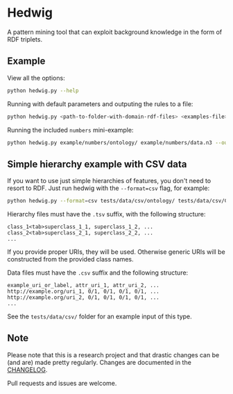 # Hedwig #

A pattern mining tool that can exploit background knowledge in the form of RDF triplets.

## Example ##

View all the options:

```bash
python hedwig.py --help
```

Running with default parameters and outputing the rules to a file:

```bash
python hedwig.py <path-to-folder-with-domain-rdf-files> <examples-file>.n3 -o rules
```
Running the included `numbers` mini-example:

```bash
python hedwig.py example/numbers/ontology/ example/numbers/data.n3 --output=rules --adjust=none --leaves --support=0 --beam=1
```

## Simple hierarchy example with CSV data ##

If you want to use just simple hierarchies of features, you don't need to resort
to RDF. Just run hedwig with the `--format=csv` flag, for example:

```bash
python hedwig.py --format=csv tests/data/csv/ontology/ tests/data/csv/Cities_clusters.csv -o rules
```

Hierarchy files must have the `.tsv` suffix, with the following structure:

```
class_1<tab>superclass_1_1, superclass_1_2, ...
class_2<tab>superclass_2_1, superclass_2_2, ...
...
```

If you provide proper URIs, they will be used. Otherwise generic URIs will be constructed
from the provided class names.

Data files must have the `.csv` suffix and the following structure:

```
example_uri_or_label, attr_uri_1, attr_uri_2, ...
http://example.org/uri_1, 0/1, 0/1, 0/1, 0/1, ...
http://example.org/uri_2, 0/1, 0/1, 0/1, 0/1, ...
...
```

See the `tests/data/csv/` folder for an example input of this type.

## Note ##

Please note that this is a research project and that drastic changes can be (and are) made pretty regularly. Changes are documented in the [CHANGELOG](CHANGELOG.md).

Pull requests and issues are welcome.
